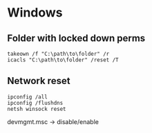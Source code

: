 # Windows

## Folder with locked down perms
```
takeown /f "C:\path\to\folder" /r
icacls "C:\path\to\folder" /reset /T
```

## Network reset
```
ipconfig /all
ipconfig /flushdns
netsh winsock reset
```
devmgmt.msc -> disable/enable
